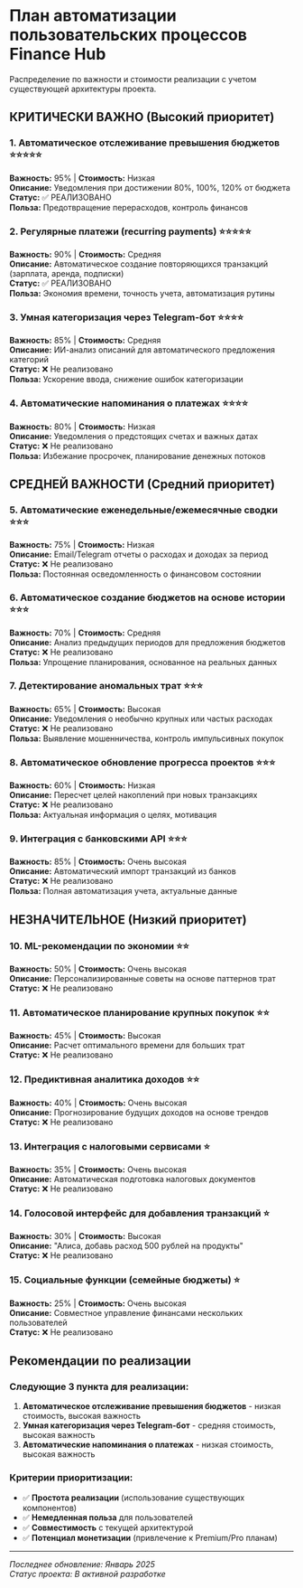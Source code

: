 # План автоматизации пользовательских процессов Finance Hub

Распределение по важности и стоимости реализации с учетом существующей архитектуры проекта.

## КРИТИЧЕСКИ ВАЖНО (Высокий приоритет)

### 1. Автоматическое отслеживание превышения бюджетов ⭐⭐⭐⭐⭐

**Важность:** 95% | **Стоимость:** Низкая  
**Описание:** Уведомления при достижении 80%, 100%, 120% от бюджета  
**Статус:** ✅ РЕАЛИЗОВАНО  
**Польза:** Предотвращение перерасходов, контроль финансов

### 2. Регулярные платежи (recurring payments) ⭐⭐⭐⭐⭐

**Важность:** 90% | **Стоимость:** Средняя  
**Описание:** Автоматическое создание повторяющихся транзакций (зарплата, аренда, подписки)  
**Статус:** ✅ РЕАЛИЗОВАНО  
**Польза:** Экономия времени, точность учета, автоматизация рутины

### 3. Умная категоризация через Telegram-бот ⭐⭐⭐⭐

**Важность:** 85% | **Стоимость:** Средняя  
**Описание:** ИИ-анализ описаний для автоматического предложения категорий  
**Статус:** ❌ Не реализовано  
**Польза:** Ускорение ввода, снижение ошибок категоризации

### 4. Автоматические напоминания о платежах ⭐⭐⭐⭐

**Важность:** 80% | **Стоимость:** Низкая  
**Описание:** Уведомления о предстоящих счетах и важных датах  
**Статус:** ❌ Не реализовано  
**Польза:** Избежание просрочек, планирование денежных потоков

## СРЕДНЕЙ ВАЖНОСТИ (Средний приоритет)

### 5. Автоматические еженедельные/ежемесячные сводки ⭐⭐⭐

**Важность:** 75% | **Стоимость:** Низкая  
**Описание:** Email/Telegram отчеты о расходах и доходах за период  
**Статус:** ❌ Не реализовано  
**Польза:** Постоянная осведомленность о финансовом состоянии

### 6. Автоматическое создание бюджетов на основе истории ⭐⭐⭐

**Важность:** 70% | **Стоимость:** Средняя  
**Описание:** Анализ предыдущих периодов для предложения бюджетов  
**Статус:** ❌ Не реализовано  
**Польза:** Упрощение планирования, основанное на реальных данных

### 7. Детектирование аномальных трат ⭐⭐⭐

**Важность:** 65% | **Стоимость:** Высокая  
**Описание:** Уведомления о необычно крупных или частых расходах  
**Статус:** ❌ Не реализовано  
**Польза:** Выявление мошенничества, контроль импульсивных покупок

### 8. Автоматическое обновление прогресса проектов ⭐⭐⭐

**Важность:** 60% | **Стоимость:** Низкая  
**Описание:** Пересчет целей накоплений при новых транзакциях  
**Статус:** ❌ Не реализовано  
**Польза:** Актуальная информация о целях, мотивация

### 9. Интеграция с банковскими API ⭐⭐⭐

**Важность:** 85% | **Стоимость:** Очень высокая  
**Описание:** Автоматический импорт транзакций из банков  
**Статус:** ❌ Не реализовано  
**Польза:** Полная автоматизация учета, актуальные данные

## НЕЗНАЧИТЕЛЬНОЕ (Низкий приоритет)

### 10. ML-рекомендации по экономии ⭐⭐

**Важность:** 50% | **Стоимость:** Очень высокая  
**Описание:** Персонализированные советы на основе паттернов трат  
**Статус:** ❌ Не реализовано

### 11. Автоматическое планирование крупных покупок ⭐⭐

**Важность:** 45% | **Стоимость:** Высокая  
**Описание:** Расчет оптимального времени для больших трат  
**Статус:** ❌ Не реализовано

### 12. Предиктивная аналитика доходов ⭐⭐

**Важность:** 40% | **Стоимость:** Очень высокая  
**Описание:** Прогнозирование будущих доходов на основе трендов  
**Статус:** ❌ Не реализовано

### 13. Интеграция с налоговыми сервисами ⭐

**Важность:** 35% | **Стоимость:** Очень высокая  
**Описание:** Автоматическая подготовка налоговых документов  
**Статус:** ❌ Не реализовано

### 14. Голосовой интерфейс для добавления транзакций ⭐

**Важность:** 30% | **Стоимость:** Высокая  
**Описание:** "Алиса, добавь расход 500 рублей на продукты"  
**Статус:** ❌ Не реализовано

### 15. Социальные функции (семейные бюджеты) ⭐

**Важность:** 25% | **Стоимость:** Очень высокая  
**Описание:** Совместное управление финансами нескольких пользователей  
**Статус:** ❌ Не реализовано

## Рекомендации по реализации

### Следующие 3 пункта для реализации:

1. **Автоматическое отслеживание превышения бюджетов** - низкая стоимость, высокая важность
2. **Умная категоризация через Telegram-бот** - средняя стоимость, высокая важность
3. **Автоматические напоминания о платежах** - низкая стоимость, высокая важность

### Критерии приоритизации:

- ✅ **Простота реализации** (использование существующих компонентов)
- ✅ **Немедленная польза** для пользователей
- ✅ **Совместимость** с текущей архитектурой
- ✅ **Потенциал монетизации** (привлечение к Premium/Pro планам)

---

_Последнее обновление: Январь 2025_  
_Статус проекта: В активной разработке_
